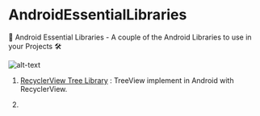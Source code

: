 # AndroidEssentialLibraries
👻 Android Essential Libraries - A couple of the Android Libraries to use in your Projects 🛠

![alt-text](https://github.com/prateekcode/AndroidEssentialLibraries/blob/main/image/Th1.1.png "Header Image")


1. [RecyclerView Tree Library](https://github.com/TellH/RecyclerTreeView)
   : TreeView implement in Android with RecyclerView.
   
2.    
